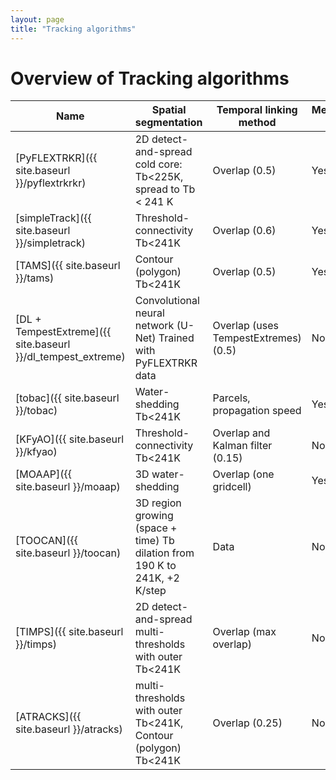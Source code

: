 ```yaml
---
layout: page
title: "Tracking algorithms"
---
```


# Overview of Tracking algorithms

|  **Name**     | **Spatial segmentation** | **Temporal linking method** | **Merging/splitting treatment** | **Programming language** | **Link** | 
|-------------|------------------------|---------------------------|-------------------------------|------------------------|--------|
| [PyFLEXTRKR]({{ site.baseurl }}/pyflextrkrkr)    | 2D detect-and-spread cold core: Tb<225K, spread to Tb < 241 K     | Overlap (0.5)    | Yes    | Python     | [https://github.com/FlexTRKR/PyFLEXTRKR](https://github.com/FlexTRKR/PyFLEXTRKR) |
| [simpleTrack]({{ site.baseurl }}/simpletrack)    | Threshold-connectivity Tb<241K     | Overlap (0.6)     | Yes     | Python     | [https://github.com/thmstein/simple-track](https://github.com/thmstein/simple-track) |
| [TAMS]({{ site.baseurl }}/tams)    | Contour (polygon) Tb<241K     |  Overlap (0.5)    | Yes |  Python     |   [https://github.com/knubez/TAMS](https://github.com/knubez/TAMS/tree/main) |
| [DL + TempestExtreme]({{ site.baseurl }}/dl_tempest_extreme)    | Convolutional neural network (U-Net) Trained with PyFLEXTRKR data | Overlap (uses TempestExtremes) (0.5)    | No    | Python, C++     | [ https://github.com/mariajmolina/ML-extremes-mcs](https://github.com/mariajmolina/ML-extremes-mcs) |
| [tobac]({{ site.baseurl }}/tobac)    | Water-shedding Tb<241K     | Parcels, propagation speed    |  Yes   | Python     | [https://github.com/tobac-project/tobac](https://github.com/tobac-project/tobac) |  
| [KFyAO]({{ site.baseurl }}/kfyao)     | Threshold-connectivity Tb<241K     | Overlap and Kalman filter (0.15)    | No    | Matlab    |  |
| [MOAAP]({{ site.baseurl }}/moaap)    | 3D water-shedding     | Overlap (one gridcell)     | Yes    | Python     | [https://github.com/AndreasPrein/MOAAP](https://github.com/AndreasPrein/MOAAP) |
| [TOOCAN]({{ site.baseurl }}/toocan)    | 3D region growing (space + time) Tb dilation from 190 K to 241K, +2 K/step   | Data     | No     | C     | [https://toocan.ipsl.fr/](https://toocan.ipsl.fr/) |
| [TIMPS]({{ site.baseurl }}/timps)    | 2D detect-and-spread multi-thresholds with outer Tb<241K   | Overlap (max overlap)   | No   | Python, C++     |  |
| [ATRACKS]({{ site.baseurl }}/atracks)  |  multi-thresholds with outer Tb<241K, Contour (polygon) Tb<241K | Overlap (0.25)    | No     | Python     | [https://doi.org/10.5281/zenodo.7025989](https://doi.org/10.5281/zenodo.7025989) | 



